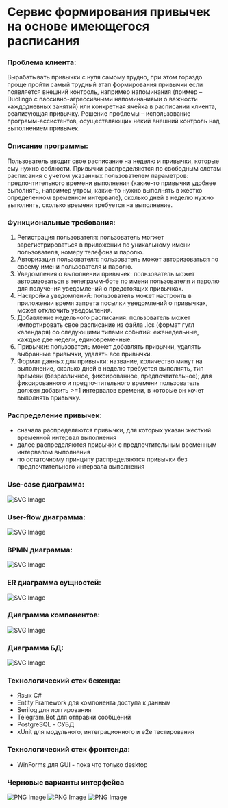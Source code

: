 # Сервис формирования привычек на основе имеющегося расписания
### Проблема клиента:
Вырабатывать привычки с нуля самому трудно, при этом гораздо проще пройти самый трудный этап формирования привычки если появляется внешний контроль, например напоминания (пример – Duolingo с пассивно-агрессивными напоминаниями о важности каждодневных занятий) или конкретная ячейка в расписании клиента, реализующая привычку. Решение проблемы – использование программ-ассистентов, осуществляющих некий внешний контроль над выполнением привычек.
### Описание программы: 
Пользователь вводит свое расписание на неделю и привычки, которые ему нужно соблюсти. Привычки распределяются по свободным слотам расписания с учетом указанных пользователем параметров: предпочтительного времени выполнения (какие-то привычки удобнее выполнять, например утром, какие-то нужно выполнять в жестко определенном временном интервале), сколько дней в неделю нужно выполнять, сколько времени требуется на выполнение.
### Функциональные требования:
1) Регистрация пользователя: пользователь могжет зарегистрироваться в приложении по уникальному имени пользователя, номеру телефона и паролю.
2) Авторизация пользователя: пользователь может авторизоваться по своему имени пользователя и паролю.
3) Уведомления о выполнении привычек: пользователь может авторизоваться в телеграмм-боте по имени пользователя и паролю для получения уведомлений о предстоящих привычках.
4) Настройка уведомлений: пользователь может настроить в приложении время запрета посылки уведомлений о привычках, может отключить уведомления.
5) Добавление недельного расписания: пользователь может импортировать свое расписание из файла .ics (формат гугл календаря) со следующими типами событий: еженедельные, каждые две недели, единовременные.
6) Привычки: пользователь может добавлять привычки, удалять выбранные привычки, удалять все привычки.
7) Формат данных для привычки: название, количество минут на выполнение, сколько дней в неделю требуется выполнять, тип времени (безразличное, фиксированное, предпочтительное); для фиксированного и предпочтительного времени пользователь должен добавить >=1 интервалов времени, в которые он хочет выполнять привычку.
### Распределение привычек:
* сначала распределяются привычки, для которых указан жесткий временной интервал выполнения
* далее распределяются привычки с предпочтительным временным интервалом выполнения
* по остаточному принципу распределяются привычки без предпочтительного интервала выполнения
### Use-case диаграмма:
![SVG Image](./img/use_case.svg)
### User-flow диаграмма:
![SVG Image](./img/user_flow.svg)
### BPMN диаграмма:
![SVG Image](./img/bpmn.svg)
### ER диаграмма сущностей:
![SVG Image](./img/ER.svg)
### Диаграмма компонентов:
![SVG Image](./img/Components.svg)
### Диаграмма БД:
![SVG Image](./img/DB.svg)
### Технологический стек бекенда:
* Язык C#
* Entity Framework для компонента доступа к данным
* Serilog для логгирования
* Telegram.Bot для отправки сообщений
* PostgreSQL - СУБД
* xUnit для модульного, интеграционного и e2e тестирования
### Технологический стек фронтенда:
* WinForms для GUI - пока что только desktop
### Черновые варианты интерфейса
![PNG Image](./img/auth.png)
![PNG Image](./img/add_habit.png)
![PNG Image](./img/main_window.png)
